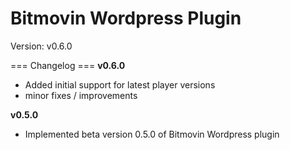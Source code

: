 Bitmovin Wordpress Plugin
=========================

Version: v0.6.0

=== Changelog ===
**v0.6.0**

  * Added initial support for latest player versions
  * minor fixes / improvements

**v0.5.0**

  * Implemented beta version 0.5.0 of Bitmovin Wordpress plugin